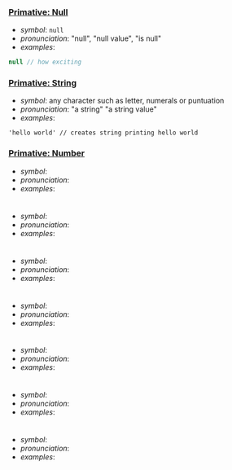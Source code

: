 ### [Primative: Null](https://developer.mozilla.org/en-US/docs/Web/JavaScript/Reference/Global_Objects/null)

* _symbol_: `null`
* _pronunciation_: "null", "null value", "is null"
* _examples_:
```javascript
null // how exciting
```

### [Primative: String](https://developer.mozilla.org/en-US/docs/Glossary/String)

* _symbol_: any character such as letter, numerals or puntuation 
* _pronunciation_: "a string" "a string value"
* _examples_:
````
'hello world' // creates string printing hello world
````

### [Primative: Number](https://developer.mozilla.org/en-US/docs/Glossary/Primitive)

* _symbol_:
* _pronunciation_:
* _examples_:
````
````

### []()

* _symbol_:
* _pronunciation_:
* _examples_:
````
````

### []()

* _symbol_:
* _pronunciation_:
* _examples_:
````
````

### []()

* _symbol_:
* _pronunciation_:
* _examples_:
````
````

### []()

* _symbol_:
* _pronunciation_:
* _examples_:
````
````

### []()

* _symbol_:
* _pronunciation_:
* _examples_:
````
````

### []()

* _symbol_:
* _pronunciation_:
* _examples_:
````
````